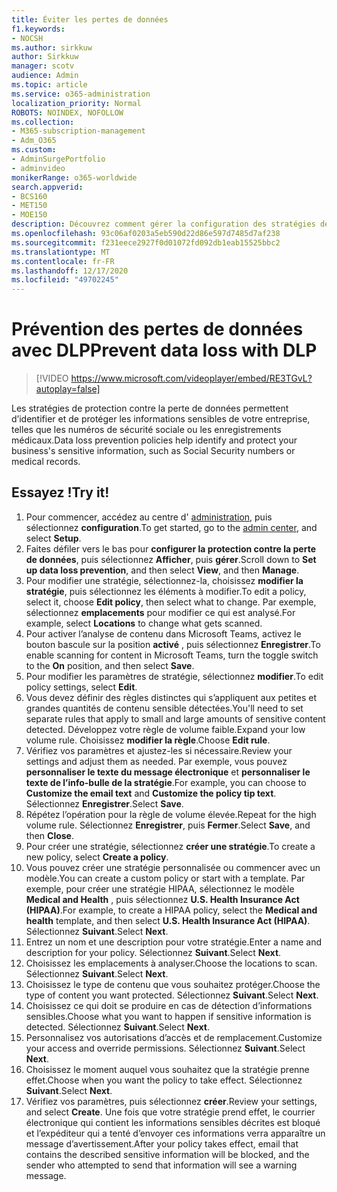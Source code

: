 ```yaml
---
title: Éviter les pertes de données
f1.keywords:
- NOCSH
ms.author: sirkkuw
author: Sirkkuw
manager: scotv
audience: Admin
ms.topic: article
ms.service: o365-administration
localization_priority: Normal
ROBOTS: NOINDEX, NOFOLLOW
ms.collection:
- M365-subscription-management
- Adm_O365
ms.custom:
- AdminSurgePortfolio
- adminvideo
monikerRange: o365-worldwide
search.appverid:
- BCS160
- MET150
- MOE150
description: Découvrez comment gérer la configuration des stratégies de protection contre la perte de données.
ms.openlocfilehash: 93c06af0203a5eb590d22d86e597d7485d7af238
ms.sourcegitcommit: f231eece2927f0d01072fd092db1eab15525bbc2
ms.translationtype: MT
ms.contentlocale: fr-FR
ms.lasthandoff: 12/17/2020
ms.locfileid: "49702245"
---
```

# <a name="prevent-data-loss-with-dlp"></a><span data-ttu-id="b9d3d-103">Prévention des pertes de données avec DLP</span><span class="sxs-lookup"><span data-stu-id="b9d3d-103">Prevent data loss with DLP</span></span>

> [!VIDEO https://www.microsoft.com/videoplayer/embed/RE3TGvL?autoplay=false]

<span data-ttu-id="b9d3d-104">Les stratégies de protection contre la perte de données permettent d’identifier et de protéger les informations sensibles de votre entreprise, telles que les numéros de sécurité sociale ou les enregistrements médicaux.</span><span class="sxs-lookup"><span data-stu-id="b9d3d-104">Data loss prevention policies help identify and protect your business's sensitive information, such as Social Security numbers or medical records.</span></span> 

## <a name="try-it"></a><span data-ttu-id="b9d3d-105">Essayez !</span><span class="sxs-lookup"><span data-stu-id="b9d3d-105">Try it!</span></span>

1. <span data-ttu-id="b9d3d-106">Pour commencer, accédez au centre d' [administration](https://admin.microsoft.com), puis sélectionnez **configuration**.</span><span class="sxs-lookup"><span data-stu-id="b9d3d-106">To get started, go to the [admin center](https://admin.microsoft.com), and select **Setup**.</span></span>
1. <span data-ttu-id="b9d3d-107">Faites défiler vers le bas pour **configurer la protection contre la perte de données**, puis sélectionnez **Afficher**, puis **gérer**.</span><span class="sxs-lookup"><span data-stu-id="b9d3d-107">Scroll down to **Set up data loss prevention**, and then select **View**, and then **Manage**.</span></span>
1. <span data-ttu-id="b9d3d-108">Pour modifier une stratégie, sélectionnez-la, choisissez **modifier la stratégie**, puis sélectionnez les éléments à modifier.</span><span class="sxs-lookup"><span data-stu-id="b9d3d-108">To edit a policy, select it, choose **Edit policy**, then select what to change.</span></span> <span data-ttu-id="b9d3d-109">Par exemple, sélectionnez **emplacements** pour modifier ce qui est analysé.</span><span class="sxs-lookup"><span data-stu-id="b9d3d-109">For example, select **Locations** to change what gets scanned.</span></span>
1. <span data-ttu-id="b9d3d-110">Pour activer l’analyse de contenu dans Microsoft Teams, activez le bouton bascule sur la position **activé** , puis sélectionnez **Enregistrer**.</span><span class="sxs-lookup"><span data-stu-id="b9d3d-110">To enable scanning for content in Microsoft Teams, turn the toggle switch to the **On** position, and then select **Save**.</span></span>
1. <span data-ttu-id="b9d3d-111">Pour modifier les paramètres de stratégie, sélectionnez **modifier**.</span><span class="sxs-lookup"><span data-stu-id="b9d3d-111">To edit policy settings, select **Edit**.</span></span>
1. <span data-ttu-id="b9d3d-112">Vous devez définir des règles distinctes qui s’appliquent aux petites et grandes quantités de contenu sensible détectées.</span><span class="sxs-lookup"><span data-stu-id="b9d3d-112">You'll need to set separate rules that apply to small and large amounts of sensitive content detected.</span></span> <span data-ttu-id="b9d3d-113">Développez votre règle de volume faible.</span><span class="sxs-lookup"><span data-stu-id="b9d3d-113">Expand your low volume rule.</span></span> <span data-ttu-id="b9d3d-114">Choisissez **modifier la règle**.</span><span class="sxs-lookup"><span data-stu-id="b9d3d-114">Choose **Edit rule**.</span></span>
1. <span data-ttu-id="b9d3d-115">Vérifiez vos paramètres et ajustez-les si nécessaire.</span><span class="sxs-lookup"><span data-stu-id="b9d3d-115">Review your settings and adjust them as needed.</span></span> <span data-ttu-id="b9d3d-116">Par exemple, vous pouvez **personnaliser le texte du message électronique** et **personnaliser le texte de l’info-bulle de la stratégie**.</span><span class="sxs-lookup"><span data-stu-id="b9d3d-116">For example, you can choose to **Customize the email text** and **Customize the policy tip text**.</span></span> <span data-ttu-id="b9d3d-117">Sélectionnez **Enregistrer**.</span><span class="sxs-lookup"><span data-stu-id="b9d3d-117">Select **Save**.</span></span>
1. <span data-ttu-id="b9d3d-118">Répétez l’opération pour la règle de volume élevée.</span><span class="sxs-lookup"><span data-stu-id="b9d3d-118">Repeat for the high volume rule.</span></span> <span data-ttu-id="b9d3d-119">Sélectionnez **Enregistrer**, puis **Fermer**.</span><span class="sxs-lookup"><span data-stu-id="b9d3d-119">Select **Save**, and then **Close**.</span></span>
1. <span data-ttu-id="b9d3d-120">Pour créer une stratégie, sélectionnez **créer une stratégie**.</span><span class="sxs-lookup"><span data-stu-id="b9d3d-120">To create a new policy, select **Create a policy**.</span></span>
1. <span data-ttu-id="b9d3d-121">Vous pouvez créer une stratégie personnalisée ou commencer avec un modèle.</span><span class="sxs-lookup"><span data-stu-id="b9d3d-121">You can create a custom policy or start with a template.</span></span> <span data-ttu-id="b9d3d-122">Par exemple, pour créer une stratégie HIPAA, sélectionnez le modèle **Medical and Health** , puis sélectionnez **U.S. Health Insurance Act (HIPAA)**.</span><span class="sxs-lookup"><span data-stu-id="b9d3d-122">For example, to create a HIPAA policy, select the **Medical and health** template, and then select **U.S. Health Insurance Act (HIPAA)**.</span></span> <span data-ttu-id="b9d3d-123">Sélectionnez **Suivant**.</span><span class="sxs-lookup"><span data-stu-id="b9d3d-123">Select **Next**.</span></span>
1. <span data-ttu-id="b9d3d-124">Entrez un nom et une description pour votre stratégie.</span><span class="sxs-lookup"><span data-stu-id="b9d3d-124">Enter a name and description for your policy.</span></span> <span data-ttu-id="b9d3d-125">Sélectionnez **Suivant**.</span><span class="sxs-lookup"><span data-stu-id="b9d3d-125">Select **Next**.</span></span>
1. <span data-ttu-id="b9d3d-126">Choisissez les emplacements à analyser.</span><span class="sxs-lookup"><span data-stu-id="b9d3d-126">Choose the locations to scan.</span></span> <span data-ttu-id="b9d3d-127">Sélectionnez **Suivant**.</span><span class="sxs-lookup"><span data-stu-id="b9d3d-127">Select **Next**.</span></span>
1. <span data-ttu-id="b9d3d-128">Choisissez le type de contenu que vous souhaitez protéger.</span><span class="sxs-lookup"><span data-stu-id="b9d3d-128">Choose the type of content you want protected.</span></span> <span data-ttu-id="b9d3d-129">Sélectionnez **Suivant**.</span><span class="sxs-lookup"><span data-stu-id="b9d3d-129">Select **Next**.</span></span>
1. <span data-ttu-id="b9d3d-130">Choisissez ce qui doit se produire en cas de détection d’informations sensibles.</span><span class="sxs-lookup"><span data-stu-id="b9d3d-130">Choose what you want to happen if sensitive information is detected.</span></span> <span data-ttu-id="b9d3d-131">Sélectionnez **Suivant**.</span><span class="sxs-lookup"><span data-stu-id="b9d3d-131">Select **Next**.</span></span>
1. <span data-ttu-id="b9d3d-132">Personnalisez vos autorisations d’accès et de remplacement.</span><span class="sxs-lookup"><span data-stu-id="b9d3d-132">Customize your access and override permissions.</span></span> <span data-ttu-id="b9d3d-133">Sélectionnez **Suivant**.</span><span class="sxs-lookup"><span data-stu-id="b9d3d-133">Select **Next**.</span></span>
1. <span data-ttu-id="b9d3d-134">Choisissez le moment auquel vous souhaitez que la stratégie prenne effet.</span><span class="sxs-lookup"><span data-stu-id="b9d3d-134">Choose when you want the policy to take effect.</span></span> <span data-ttu-id="b9d3d-135">Sélectionnez **Suivant**.</span><span class="sxs-lookup"><span data-stu-id="b9d3d-135">Select **Next**.</span></span>
1. <span data-ttu-id="b9d3d-136">Vérifiez vos paramètres, puis sélectionnez **créer**.</span><span class="sxs-lookup"><span data-stu-id="b9d3d-136">Review your settings, and select **Create**.</span></span> <span data-ttu-id="b9d3d-137">Une fois que votre stratégie prend effet, le courrier électronique qui contient les informations sensibles décrites est bloqué et l’expéditeur qui a tenté d’envoyer ces informations verra apparaître un message d’avertissement.</span><span class="sxs-lookup"><span data-stu-id="b9d3d-137">After your policy takes effect, email that contains the described sensitive information will be blocked, and the sender who attempted to send that information will see a warning message.</span></span>